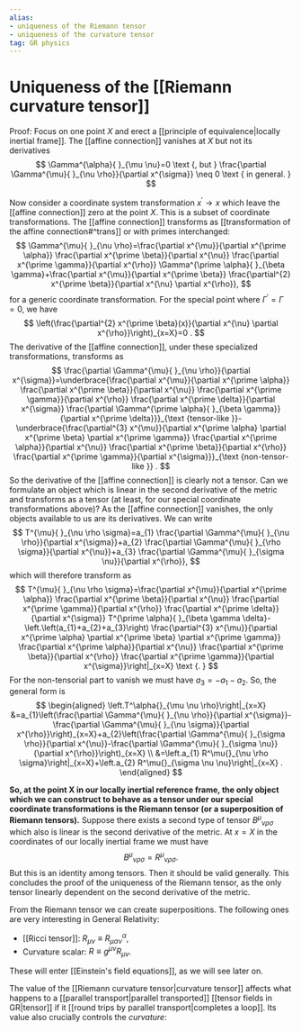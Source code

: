 ```yaml
---
alias: 
- uniqueness of the Riemann tensor
- uniqueness of the curvature tensor
tag: GR physics
---
```

# Uniqueness of the [[Riemann curvature tensor]]
Proof: Focus on one point $X$ and erect a [[principle of equivalence|locally inertial frame]]. The [[affine connection]] vanishes at $X$ but not its derivatives
$$
\Gamma^{\alpha}{ }_{\mu \nu}=0 \text {, but } \frac{\partial \Gamma^{\mu}{ }_{\nu \rho}}{\partial x^{\sigma}} \neq 0 \text { in general. }
$$

Now consider a coordinate system transformation $x^{\prime} \rightarrow x$ which leave the [[affine connection]] zero at the point $X$. This is a subset of coordinate transformations. The [[affine connection]] transforms as [[transformation of the affine connection#^trans]] or with primes interchanged:
$$
\Gamma^{\mu}{ }_{\nu \rho}=\frac{\partial x^{\mu}}{\partial x^{\prime \alpha}} \frac{\partial x^{\prime \beta}}{\partial x^{\nu}} \frac{\partial x^{\prime \gamma}}{\partial x^{\rho}} \Gamma^{\prime \alpha}{ }_{\beta \gamma}+\frac{\partial x^{\mu}}{\partial x^{\prime \beta}} \frac{\partial^{2} x^{\prime \beta}}{\partial x^{\nu} \partial x^{\rho}},
$$
for a generic coordinate transformation. For the special point where $\Gamma^{\prime}=\Gamma=0$, we have
$$
\left(\frac{\partial^{2} x^{\prime \beta}(x)}{\partial x^{\nu} \partial x^{\rho}}\right)_{x=X}=0 .
$$
The derivative of the [[affine connection]], under these specialized transformations, transforms as
$$
\frac{\partial \Gamma^{\mu}{ }_{\nu \rho}}{\partial x^{\sigma}}=\underbrace{\frac{\partial x^{\mu}}{\partial x^{\prime \alpha}} \frac{\partial x^{\prime \beta}}{\partial x^{\nu}} \frac{\partial x^{\prime \gamma}}{\partial x^{\rho}} \frac{\partial x^{\prime \delta}}{\partial x^{\sigma}} \frac{\partial \Gamma^{\prime \alpha}{ }_{\beta \gamma}}{\partial x^{\prime \delta}}}_{\text {tensor-like }}-\underbrace{\frac{\partial^{3} x^{\mu}}{\partial x^{\prime \alpha} \partial x^{\prime \beta} \partial x^{\prime \gamma}} \frac{\partial x^{\prime \alpha}}{\partial x^{\nu}} \frac{\partial x^{\prime \beta}}{\partial x^{\rho}} \frac{\partial x^{\prime \gamma}}{\partial x^{\sigma}}}_{\text {non-tensor-like }} .
$$
So the derivative of the [[affine connection]] is clearly not a tensor. Can we formulate an object which is linear in the second derivative of the metric and transforms as a tensor (at least, for our special coordinate transformations above)? As the [[affine connection]] vanishes, the only objects available to us are its derivatives. We can write
$$
T^{\mu}{ }_{\nu \rho \sigma}=a_{1} \frac{\partial \Gamma^{\mu}{ }_{\nu \rho}}{\partial x^{\sigma}}+a_{2} \frac{\partial \Gamma^{\mu}{ }_{\rho \sigma}}{\partial x^{\nu}}+a_{3} \frac{\partial \Gamma^{\mu}{ }_{\sigma \nu}}{\partial x^{\rho}},
$$
which will therefore transform as
$$
T^{\mu}{ }_{\nu \rho \sigma}=\frac{\partial x^{\mu}}{\partial x^{\prime \alpha}} \frac{\partial x^{\prime \beta}}{\partial x^{\nu}} \frac{\partial x^{\prime \gamma}}{\partial x^{\rho}} \frac{\partial x^{\prime \delta}}{\partial x^{\sigma}} T^{\prime \alpha}{ }_{\beta \gamma \delta}-\left.\left(a_{1}+a_{2}+a_{3}\right) \frac{\partial^{3} x^{\mu}}{\partial x^{\prime \alpha} \partial x^{\prime \beta} \partial x^{\prime \gamma}} \frac{\partial x^{\prime \alpha}}{\partial x^{\nu}} \frac{\partial x^{\prime \beta}}{\partial x^{\rho}} \frac{\partial x^{\prime \gamma}}{\partial x^{\sigma}}\right|_{x=X} \text {. }
$$
For the non-tensorial part to vanish we must have $a_{3}=-a_{1}-a_{2}$. So, the general form is
$$
\begin{aligned}
\left.T^\alpha{}_{\mu \nu \rho}\right|_{x=X} &=a_{1}\left(\frac{\partial \Gamma^{\mu}{ }_{\nu \rho}}{\partial x^{\sigma}}-\frac{\partial \Gamma^{\mu}{ }_{\nu \sigma}}{\partial x^{\rho}}\right)_{x=X}+a_{2}\left(\frac{\partial \Gamma^{\mu}{ }_{\sigma \rho}}{\partial x^{\nu}}-\frac{\partial \Gamma^{\mu}{ }_{\sigma \nu}}{\partial x^{\rho}}\right)_{x=X} \\
&=\left.a_{1} R^\mu{}_{\nu \rho \sigma}\right|_{x=X}+\left.a_{2} R^\mu{}_{\sigma \nu \nu}\right|_{x=X} .
\end{aligned}
$$

**So, at the point $\mathrm{X}$ in our locally inertial reference frame, the only object which we can construct to behave as a tensor under our special coordinate transformations is the Riemann tensor (or a superposition of Riemann tensors).** Suppose there exists a second type of tensor $B^{\mu}{ }_{\nu \rho \sigma}$ which also is linear is the second derivative of the metric. At $x=X$ in the coordinates of our locally inertial frame we must have
$$
B^{\mu}{ }_{\nu \rho \sigma}=R^\mu{}_{\nu \rho \sigma} .
$$
But this is an identity among tensors. Then it should be valid generally. This concludes the proof of the uniqueness of the Riemann tensor, as the only tensor linearly dependent on the second derivative of the metric.

From the Riemann tensor we can create superpositions. The following ones are very interesting in General Relativity:
- [[Ricci tensor]]: $R_{\mu \nu} \equiv R_{\mu \alpha \nu}^{\alpha}$,
- Curvature scalar: $R \equiv g^{\mu \nu} R_{\mu \nu}$.

These will enter [[Einstein's field equations]], as we will see later on.

The value of the [[Riemann curvature tensor|curvature tensor]] affects what happens to a [[parallel transport|parallel transported]] [[tensor fields in GR|tensor]] if it [[round trips by parallel transport|completes a loop]]. Its value also crucially controls the *curvature*: